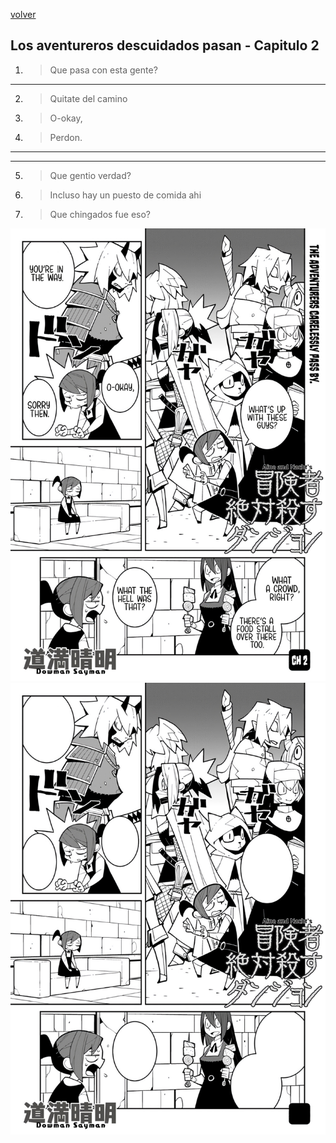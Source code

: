 [volver](./README.md)
## Los aventureros descuidados pasan - Capitulo 2
1. > Que pasa con esta gente?
---
2. > Quitate del camino
3. > O-okay,
4. > Perdon.
---
---
5. > Que gentio verdad?
6. > Incluso hay un puesto de comida ahi
7. > Que chingados fue eso?

<img src="./assets2/1.jpeg" alt="Pagina" width="600"/>
<img src="./assets2/p1.png" alt="PaginaVacia" width="600"/>
